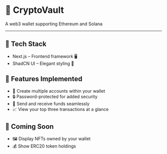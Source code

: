 # 🎨 CryptoVault
A web3 wallet supporting Ethereum and Solana

-----

## 🚀 Tech Stack
- Next.js – Frontend framework 🖥️
- ShadCN UI – Elegant styling 🎨

## 🌟 Features Implemented
- 👥 Create multiple accounts within your wallet
- 🔒 Password-protected for added security
- 💸 Send and receive funds seamlessly
- 📈 View your top three transactions at a glance

## 🚧 Coming Soon
- 🖼️ Display NFTs owned by your wallet
- 💰 Show ERC20 token holdings